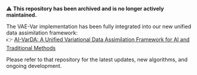 ⚠️ **This repository has been archived and is no longer actively maintained.**

The VAE-Var implementation has been fully integrated into our new unified data assimilation framework:  
👉 [AI-VarDA: A Unified Variational Data Assimilation Framework for AI and Traditional Methods]([https://github.com/your-username/varai_code](https://github.com/xiaoyi018/AI-VarDA))

Please refer to that repository for the latest updates, new algorithms, and ongoing development.
